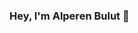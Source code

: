 ### Hey, I'm Alperen Bulut 👋

<!--
**alperennbulutt/alperennbulutt** is a ✨ _special_ ✨ repository because its `README.md` (this file) appears on your GitHub profile.

Here are some ideas to get you started:

- 🔭 I’m currently working on Flutter
- 🌱 I’m currently learning SwiftUI
- 💬 Ask me about anything
- 📫 How to reach me: alperenbulut.ab@gmail.com

-->
